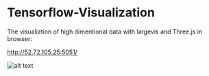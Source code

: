 # Tensorflow-Visualization

The visualiztion of high dimentional data with largevis and Three.js in browser:

http://52.72.105.25:5051/

![alt text](https://raw.githubusercontent.com/gaoleMeng/tensorflow-visualization/img.png)
